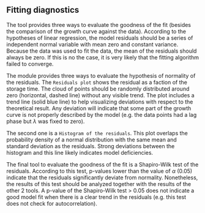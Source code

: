 Fitting diagnostics
-------------------

The tool provides three ways to evaluate the goodness of the fit
(besides the comparison of the growth curve against the data). According
to the hypotheses of linear regression, the model residuals should be a
series of independent normal variable with mean zero and constant
variance. Because the data was used to fit the data, the mean of the
residuals should always be zero. If this is no the case, it is very
likely that the fitting algorithm failed to converge.

The module provides three ways to evaluate the hypothesis of normality
of the residuals. The `Residuals plot` shows the residual as a faction
of the storage time. The cloud of points should be randomly distributed
around zero (horizontal, dashed line) without any visible trend. The
plot includes a trend line (solid blue line) to help visualizing
deviations with respect to the theoretical result. Any deviation will
indicate that some part of the growth curve is not properly described by
the model (e.g. the data points had a lag phase but *λ* was fixed to
zero).

The second one is a `Histogram of the residuals`. This plot overlaps the
probability density of a normal distribution with the same mean and
standard deviation as the residuals. Strong deviations between the
histogram and this line likely indicates model deficiencies.

The final tool to evaluate the goodness of the fit is a Shapiro-Wilk
test of the residuals. According to this test, p-values lower than the
value of *α* (0.05) indicate that the residuals significantly deviate
from normality. Nonetheless, the results of this test should be analyzed
together with the results of the other 2 tools. A p-value of the
Shapiro-Wilk test &gt; 0.05 does not indicate a good model fit when
there is a clear trend in the residuals (e.g. this test does not check
for autocorrelation).
